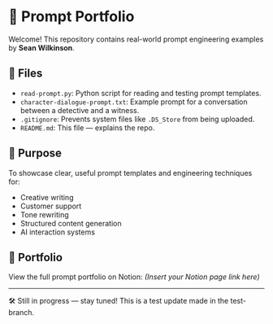 # 🧠 Prompt Portfolio

Welcome! This repository contains real-world prompt engineering examples by **Sean Wilkinson**.

## 📂 Files

- `read-prompt.py`: Python script for reading and testing prompt templates.
- `character-dialogue-prompt.txt`: Example prompt for a conversation between a detective and a witness.
- `.gitignore`: Prevents system files like `.DS_Store` from being uploaded.
- `README.md`: This file — explains the repo.

## 🎯 Purpose

To showcase clear, useful prompt templates and engineering techniques for:
- Creative writing
- Customer support
- Tone rewriting
- Structured content generation
- AI interaction systems

## 🔗 Portfolio

View the full prompt portfolio on Notion: *(Insert your Notion page link here)*

---

🛠 Still in progress — stay tuned!
This is a test update made in the test-branch.